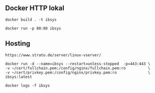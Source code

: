 ## Docker HTTP lokal
    docker build . -t ibsys

    docker run -p 80:80 ibsys

## Hosting
    https://www.strato.de/server/linux-vserver/

    docker run -d --name=ibsys --restart=unless-stopped  -p=443:443 \
    -v ~/cert/fullchain.pem:/config/nginx/fullchain.pem:ro          \
    -v ~/cert/privkey.pem:/config/nginx/privkey.pem:ro              \
    ibsys:latest

    docker logs -f ibsys